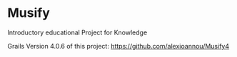 # Musify
Introductory educational Project for Knowledge

Grails Version 4.0.6 of this project: https://github.com/alexioannou/Musify4
